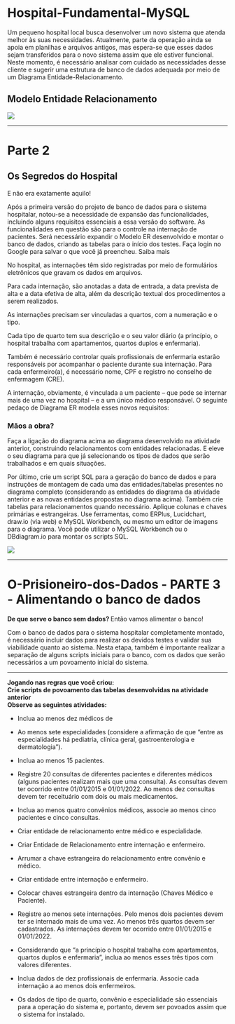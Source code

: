 # Hospital-Fundamental-MySQL

Um pequeno hospital local busca desenvolver um novo sistema que atenda melhor às suas necessidades. Atualmente, parte da operação ainda se apoia em planilhas e arquivos antigos, mas espera-se que esses dados sejam transferidos para o novo sistema assim que ele estiver funcional. Neste momento, é necessário analisar com cuidado as necessidades desse cliente e sugerir uma estrutura de banco de dados adequada por meio de um Diagrama Entidade-Relacionamento.

<h2>Modelo Entidade Relacionamento</h2>


![](https://cdn.discordapp.com/attachments/1030653726173696010/1039299532560793611/Captura_de_Tela_370.png)
** **

# Parte 2





## Os Segredos do Hospital

E não era exatamente aquilo! 

Após a primeira versão do projeto de banco de dados para o sistema hospitalar, notou-se a necessidade de expansão das funcionalidades, incluindo alguns requisitos essenciais a essa versão do software. As funcionalidades em questão são para o controle na internação de pacientes. Será necessário expandir o Modelo ER desenvolvido e montar o banco de dados, criando as tabelas para o início dos testes.
Faça login no Google para salvar o que você já preencheu. Saiba mais



No hospital, as internações têm sido registradas por meio de formulários eletrônicos que gravam os dados em arquivos. 

Para cada internação, são anotadas a data de entrada, a data prevista de alta e a data efetiva de alta, além da descrição textual dos procedimentos a serem realizados. 

As internações precisam ser vinculadas a quartos, com a numeração e o tipo. 

Cada tipo de quarto tem sua descrição e o seu valor diário (a princípio, o hospital trabalha com apartamentos, quartos duplos e enfermaria).

Também é necessário controlar quais profissionais de enfermaria estarão responsáveis por acompanhar o paciente durante sua internação. Para cada enfermeiro(a), é necessário nome, CPF e registro no conselho de enfermagem (CRE).

A internação, obviamente, é vinculada a um paciente – que pode se internar mais de uma vez no hospital – e a um único médico responsável.
O seguinte pedaço de Diagrama ER modela esses novos requisitos:

### Mãos a obra?

Faça a ligação do diagrama acima ao diagrama desenvolvido na atividade anterior, construindo relacionamentos com entidades relacionadas. E eleve o seu diagrama para que já selecionando os tipos de dados que serão trabalhados e em quais situações. 

Por último, crie um script SQL para a geração do banco de dados e para instruções de montagem de cada uma das entidades/tabelas presentes no diagrama completo (considerando as entidades do diagrama da atividade anterior e as novas entidades propostas no diagrama acima). Também crie tabelas para relacionamentos quando necessário. Aplique colunas e chaves primárias e estrangeiras.
Use ferramentas, como ERPlus, Lucidchart, draw.io (via web) e MySQL Workbench, ou mesmo um editor de imagens para o diagrama.  Você pode utilizar o MySQL Workbench ou o DBdiagram.io para montar os scripts SQL.

![](https://user-images.githubusercontent.com/110677627/200137457-6f215ecb-8f0d-48db-82cb-3f00f7c5590b.png)
** **
# O-Prisioneiro-dos-Dados - PARTE 3 - Alimentando o banco de dados

<strong>De que serve o banco sem dados? </strong>
Então vamos alimentar o banco! 

Com o banco de dados para o sistema hospitalar completamente montado, é necessário incluir dados para realizar os devidos testes e validar sua viabilidade quanto ao sistema. Nesta etapa, também é importante realizar a separação de alguns scripts iniciais para o banco, com os dados que serão necessários a um povoamento inicial do sistema.
** **
<strong>Jogando nas regras que você criou: <br>
Crie scripts de povoamento das tabelas desenvolvidas na atividade anterior<br>
Observe as seguintes atividades: </strong>


* Inclua ao menos dez médicos de 

* Ao menos sete especialidades (considere a afirmação de que “entre as especialidades há pediatria, clínica geral, gastroenterologia e dermatologia”).

* Inclua ao menos 15 pacientes.

* Registre 20 consultas de diferentes pacientes e diferentes médicos (alguns pacientes realizam mais que uma consulta). As consultas devem ter ocorrido entre 01/01/2015 e 01/01/2022. Ao menos dez consultas devem ter receituário com dois ou mais medicamentos.

* Inclua ao menos quatro convênios médicos, associe ao menos cinco pacientes e cinco consultas.

* Criar entidade de relacionamento entre médico e especialidade. 

* Criar Entidade de Relacionamento entre internação e enfermeiro. 

* Arrumar a chave estrangeira do relacionamento entre convênio e médico.

* Criar entidade entre internação e enfermeiro.

* Colocar chaves estrangeira dentro da internação (Chaves Médico e Paciente).

* Registre ao menos sete internações. Pelo menos dois pacientes devem ter se internado mais de uma vez. Ao menos três quartos devem ser cadastrados. As internações devem ter ocorrido entre 01/01/2015 e 01/01/2022.

* Considerando que “a princípio o hospital trabalha com apartamentos, quartos duplos e enfermaria”, inclua ao menos esses três tipos com valores diferentes.

* Inclua dados de dez profissionais de enfermaria. Associe cada internação a ao menos dois enfermeiros.

* Os dados de tipo de quarto, convênio e especialidade são essenciais para a operação do sistema e, portanto, devem ser povoados assim que o sistema for instalado.


